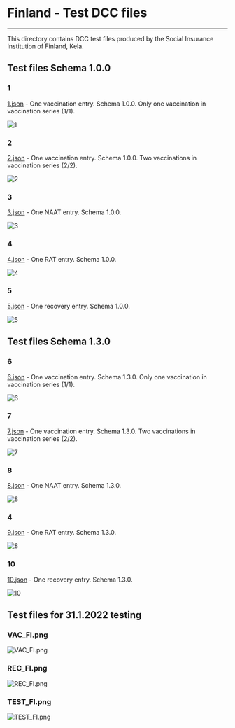 # Finland - Test DCC files

---

This directory contains DCC test files produced by the Social Insurance Institution of Finland, Kela.

## Test files Schema 1.0.0

### 1

[1.json](2DCode/raw/1.json) - One vaccination entry. Schema 1.0.0. Only one vaccination in vaccination series (1/1). 

![1](png/1.png)

### 2

[2.json](2DCode/raw/2.json) - One vaccination entry. Schema 1.0.0. Two vaccinations in vaccination series (2/2).

![2](png/2.png)

### 3

[3.json](2DCode/raw/3.json) - One NAAT entry. Schema 1.0.0.

![3](png/3.png)

### 4

[4.json](2DCode/raw/4.json) - One RAT entry. Schema 1.0.0.

![4](png/4.png)

### 5

[5.json](2DCode/raw/5.json) - One recovery entry. Schema 1.0.0.

![5](png/5.png)

## Test files Schema 1.3.0

### 6

[6.json](2DCode/raw/6.json) - One vaccination entry. Schema 1.3.0. Only one vaccination in vaccination series (1/1). 

![6](png/6.png)

### 7

[7.json](2DCode/raw/7.json) - One vaccination entry. Schema 1.3.0. Two vaccinations in vaccination series (2/2).

![7](png/7.png)

### 8

[8.json](2DCode/raw/8.json) - One NAAT entry. Schema 1.3.0.

![8](png/8.png)

### 4

[9.json](2DCode/raw/9.json) - One RAT entry. Schema 1.3.0.

![8](png/8.png)

### 10

[10.json](2DCode/raw/10.json) - One recovery entry. Schema 1.3.0.

![10](png/10.png)

## Test files for 31.1.2022 testing

### VAC_FI.png

![VAC_FI.png](png/VAC_FI.png)

### REC_FI.png

![REC_FI.png](png/REC_FI.png)

### TEST_FI.png

![TEST_FI.png](png/TEST_FI.png)
